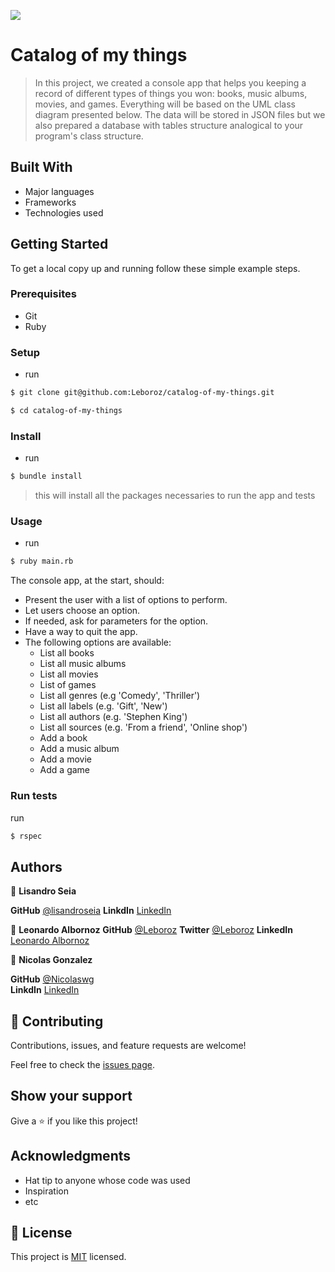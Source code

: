 ![](https://img.shields.io/badge/Microverse-blueviolet)

# Catalog of my things

> In this project, we created a console app that helps you keeping
a record of different types of things you won: books, music albums, movies,
and games. Everything will be based on the UML class diagram presented below.
The data will be stored in JSON files but we also prepared a database with
tables structure analogical to your program's class structure.


## Built With

- Major languages
- Frameworks
- Technologies used

## Getting Started

To get a local copy up and running follow these simple example steps.

### Prerequisites

- Git
- Ruby

### Setup

- run 
```bash
$ git clone git@github.com:Leboroz/catalog-of-my-things.git

$ cd catalog-of-my-things
```
### Install

- run
```bash
$ bundle install
```

> this will install all the packages necessaries to run the app and tests

### Usage
- run
```bash
$ ruby main.rb
```

The console app, at the start, should:
- Present the user with a list of options to perform.
- Let users choose an option.
- If needed, ask for parameters for the option.
- Have a way to quit the app.
- The following options are available:
  - List all books
  - List all music albums
  - List all movies
  - List of games
  - List all genres (e.g 'Comedy', 'Thriller')
  - List all labels (e.g. 'Gift', 'New')
  - List all authors (e.g. 'Stephen King')
  - List all sources (e.g. 'From a friend', 'Online shop')
  - Add a book
  - Add a music album
  - Add a movie
  - Add a game

### Run tests

run 
```bash
$ rspec
```

## Authors
👤 **Lisandro Seia**

 **GitHub**   [@lisandroseia](https://github.com/lisandroseia)
 **LinkdIn**  [LinkedIn](https://www.linkedin.com/in/lisandro-seia-295120225/)

 👤 **Leonardo Albornoz** 
 **GitHub** [@Leboroz](https://github.com/leboroz) 
 **Twitter** [@Leboroz](https://twitter.com/leboroz)
 **LinkedIn** [Leonardo Albornoz](https://linkedin.com/in/leboroz)

👤 **Nicolas Gonzalez**

 **GitHub**   [@Nicolaswg](https://github.com/Nicolaswg)                          
 **LinkdIn**  [LinkedIn](https://www.linkedin.com/in/nicolas-gonzalez-8623461a0/) 

## 🤝 Contributing

Contributions, issues, and feature requests are welcome!

Feel free to check the [issues page](https://github.com/leboroz/catalog-of-my-things/issues/).

## Show your support

Give a ⭐️ if you like this project!

## Acknowledgments

- Hat tip to anyone whose code was used
- Inspiration
- etc

## 📝 License

This project is [MIT](./MIT.md) licensed.
